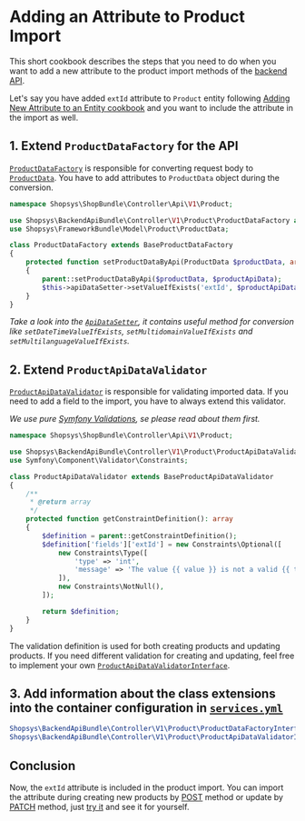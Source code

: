 # Adding an Attribute to Product Import

This short cookbook describes the steps that you need to do when you want to add a new attribute to the product import methods of the [backend API](/docs/backend-api/introduction-to-backend-api.md).

Let's say you have added `extId` attribute to `Product` entity following [Adding New Attribute to an Entity cookbook](/docs/cookbook/adding-new-attribute-to-an-entity.md) and you want to include the attribute in the import as well.

## 1. Extend `ProductDataFactory` for the API
[`ProductDataFactory`](/packages/backend-api/src/Controller/V1/Product/ProductDataFactory.php) is responsible for converting request body to [`ProductData`](/project-base/src/Shopsys/ShopBundle/Model/Product/ProductData.php).
You have to add attributes to `ProductData` object during the conversion.

```php
namespace Shopsys\ShopBundle\Controller\Api\V1\Product;

use Shopsys\BackendApiBundle\Controller\V1\Product\ProductDataFactory as BaseProductDataFactory;
use Shopsys\FrameworkBundle\Model\Product\ProductData;

class ProductDataFactory extends BaseProductDataFactory
{
    protected function setProductDataByApi(ProductData $productData, array $productApiData): void
    {
        parent::setProductDataByApi($productData, $productApiData);
        $this->apiDataSetter->setValueIfExists('extId', $productApiData, $productData);
    }
}
```

*Take a look into the [`ApiDataSetter`](/packages/backend-api/src/Component/DataSetter/ApiDataSetter.php), it contains useful method for conversion like `setDateTimeValueIfExists`, `setMultidomainValueIfExists` and `setMultilanguageValueIfExists`.*

## 2. Extend `ProductApiDataValidator`

[`ProductApiDataValidator`](/packages/backend-api/src/Controller/V1/Product/ProductApiDataValidator.php) is responsible for validating imported data.
If you need to add a field to the import, you have to always extend this validator.

*We use pure [Symfony Validations](https://symfony.com/doc/3.4/validation.html), se please read about them first.*

```php
namespace Shopsys\ShopBundle\Controller\Api\V1\Product;

use Shopsys\BackendApiBundle\Controller\V1\Product\ProductApiDataValidator as BaseProductApiDataValidator;
use Symfony\Component\Validator\Constraints;

class ProductApiDataValidator extends BaseProductApiDataValidator
{
    /**
     * @return array
     */
    protected function getConstraintDefinition(): array
    {
        $definition = parent::getConstraintDefinition();
        $definition['fields']['extId'] = new Constraints\Optional([
            new Constraints\Type([
                'type' => 'int',
                'message' => 'The value {{ value }} is not a valid {{ type }}.',
            ]),
            new Constraints\NotNull(),
        ]);

        return $definition;
    }
}
```

The validation definition is used for both creating products and updating products.
If you need different validation for creating and updating, feel free to implement your own [`ProductApiDataValidatorInterface`](/packages/backend-api/src/Controller/V1/Product/ProductApiDataValidatorInterface.php).

## 3. Add information about the class extensions into the container configuration in [`services.yml`](/project-base/src/Shopsys/ShopBundle/Resources/config/services.yml)
```yaml
Shopsys\BackendApiBundle\Controller\V1\Product\ProductDataFactoryInterface: '@Shopsys\ShopBundle\Controller\Api\V1\Product\ProductDataFactory'
Shopsys\BackendApiBundle\Controller\V1\Product\ProductApiDataValidatorInterface: '@Shopsys\ShopBundle\Controller\Api\V1\Product\ProductApiDataValidator'
```

## Conclusion
Now, the `extId` attribute is included in the product import.
You can import the attribute during creating new products by [POST](/docs/backend-api/api-methods.md#add-product) method or update by [PATCH](/docs/backend-api/api-methods.md#partial-product-update) method, just [try it](/docs/backend-api/introduction-to-backend-api.md#try-it) and see it for yourself.
